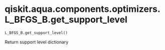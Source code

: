 # qiskit.aqua.components.optimizers.L\_BFGS\_B.get\_support\_level

`L_BFGS_B.get_support_level()`

Return support level dictionary
